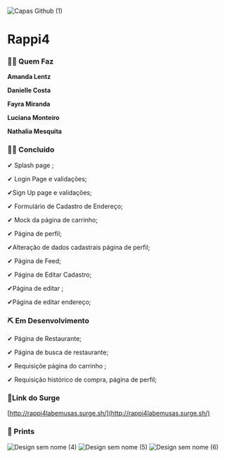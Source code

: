 

![Capas Github (1)](https://user-images.githubusercontent.com/52434685/117579576-e4e41500-b0c9-11eb-99b9-fa5d63802363.png)

# Rappi4

### 👩🏽 Quem Faz

**Amanda Lentz**

**Danielle Costa**

**Fayra Miranda**

**Luciana Monteiro**

**Nathalia Mesquita**

### 🙌🏽 Concluído

✔ Splash page ;

✔ Login Page e validações;

✔Sign Up page e validações;

✔ Formulário de Cadastro de Endereço;

✔ Mock da página de carrinho;

✔ Página de perfil;

✔Alteração de dados cadastrais página de perfil;

✔  Página de Feed;

✔ Página de Editar Cadastro;

✔Página de editar ;

✔Página de editar endereço;

### ⛏ Em Desenvolvimento

✔ Página de Restaurante;

✔ Página de busca de restaurante;

✔  Requisiçõe página do carrinho ;

✔  Requisição histórico de compra, página de perfil;

### 🔗Link do Surge

[http://rappi4labemusas.surge.sh/](http://rappi4labemusas.surge.sh/)

### 📱 Prints

![Design sem nome (4)](https://user-images.githubusercontent.com/52434685/117710378-6f9b4180-b1a8-11eb-921d-c6b2ecc00ae9.png)
![Design sem nome (5)](https://user-images.githubusercontent.com/52434685/117710443-85106b80-b1a8-11eb-84a3-a49d3971a603.png)
![Design sem nome (6)](https://user-images.githubusercontent.com/52434685/117710634-b7ba6400-b1a8-11eb-84f3-c7ad39531665.png)



